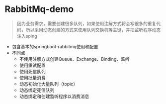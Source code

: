 # RabbitMq-demo

> 因为业务需求，需要创建很多队列，如果使用注解方式将会写很多的重复代码，所以采用动态创建的方式来使用队列交换机等主键，并把监听程序动态注入sping
* 包含基本的springboot-rabbitmq使用和配置
* 不同点
    * 不使用注解方式创建Queue、Exchange、Binding、监听
    * 使用重试配置
    * 使用死信队列
    * 使用批量消费
    * 动态初始化大量队列（topic）
    * 动态绑定死信队列
    * 动态绑定和创建监听程序以消费消息
    
